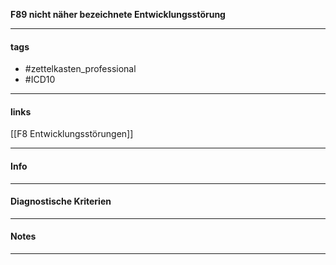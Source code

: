 __F89 nicht näher bezeichnete Entwicklungsstörung__

___________________________________________
#### tags

- #zettelkasten_professional
- #ICD10 
___________________________________________
#### links

[[F8 Entwicklungsstörungen]]

___________________________________________
#### Info

___________________________________________
#### Diagnostische Kriterien

___________________________________________
#### Notes

___________________________________________

